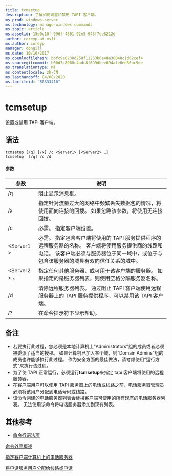 ```yaml
---
title: tcmsetup
description: 了解如何设置和禁用 TAPI 客户端。
ms.prod: windows-server
ms.technology: manage-windows-commands
ms.topic: article
ms.assetid: 15e0c10f-996f-4301-92e5-943f7ee8212d
author: coreyp-at-msft
ms.author: coreyp
manager: dongill
ms.date: 10/16/2017
ms.openlocfilehash: bbfc9a0238d258f11233b0e48a30048c1d62cef4
ms.sourcegitcommit: b00d7c8968c4adc8f699dbee694afe6ed36bc9de
ms.translationtype: MT
ms.contentlocale: zh-CN
ms.lasthandoff: 04/08/2020
ms.locfileid: "80833410"
---
```

# <a name="tcmsetup"></a>tcmsetup



设置或禁用 TAPI 客户端。

## <a name="syntax"></a>语法

```
tcmsetup [/q] [/x] /c <Server1> [<Server2> …] 
tcmsetup  [/q] /c /d
```

#### <a name="parameters"></a>参数

|参数|说明|
|---------|-----------|
|/q|阻止显示消息框。|
|/x|指定针对流量过大的网络中频繁丢失数据包的情况，将使用面向连接的回拨。 如果忽略该参数，将使用无连接回拨。|
|/c|必需。 指定客户端设置。|
|\<Server1 >|必需。 指定包含客户端将使用的 TAPI 服务提供程序的远程服务器的名称。 客户端将使用服务提供商的线路和电话。 该客户端必须与服务器位于同一域中，或位于与包含该服务器的域具有双向信任关系的域中。|
|\<Server2 > 。|指定任何其他服务器，或可用于该客户端的服务器。 如果指定的是服务器列表，则使用空格分隔服务器名称。|
|/d|清除远程服务器列表。 通过阻止 TAPI 客户端使用远程服务器上的 TAPI 服务提供程序，可以禁用该 TAPI 客户端。|
|/?|在命令提示符下显示帮助。|

## <a name="remarks"></a>备注

-   若要执行此过程，您必须是本地计算机上“Administrators”组的成员或者必须被委派了适当的授权。 如果计算机已加入某个域，则“Domain Admins”组的成员也许能够执行此过程。 作为安全方面的最佳做法，请考虑使用“运行方式”来执行该过程。
-   为了使 TAPI 正常运行，必须运行**tcmsetup**来指定 tapi 客户端将使用的远程服务器。
-   在客户端用户可以使用 TAPI 服务器上的电话或线路之前，电话服务器管理员必须将该用户分配到电话号码或线路。
-   该命令创建的电话服务器列表会替换客户端可使用的所有现有的电话服务器列表。 无法使用该命令将电话服务器添加到现有列表。

## <a name="additional-references"></a>其他参考

- [命令行语法项](command-line-syntax-key.md)

[命令外壳概述](https://technet.microsoft.com/library/cc737438(v=ws.10).aspx)

[指定客户端计算机上的电话服务器](https://technet.microsoft.com/library/cc759226(v=ws.10).aspx)

[将电话服务用户分配给线路或电话](https://technet.microsoft.com/library/cc736875(v=ws.10).aspx)

